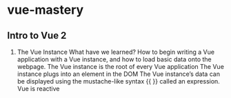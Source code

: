 # vue-mastery
## Intro to Vue 2
  01. The Vue Instance
    What have we learned?
      How to begin writing a Vue application with a Vue instance, and how to load basic data onto the webpage.
      The Vue instance is the root of every Vue application
      The Vue instance plugs into an element in the DOM
      The Vue instance’s data can be displayed using the mustache-like syntax {{ }} called an expression.
      Vue is reactive
